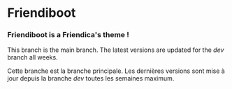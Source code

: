 # Friendiboot

### Friendiboot is a Friendica's theme !

This branch is the main branch. The latest versions are updated for the _dev_ branch all weeks.

Cette branche est la branche principale.
Les dernières versions sont mise à jour depuis la branche _dev_ toutes les semaines maximum.
